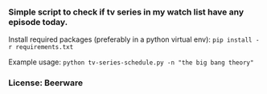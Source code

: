 ### Simple script to check if tv series in my watch list have any episode today.

Install required packages (preferably in a python virtual env): `pip install -r requirements.txt`


Example usage: `python tv-series-schedule.py -n "the big bang theory"`


### License: Beerware
